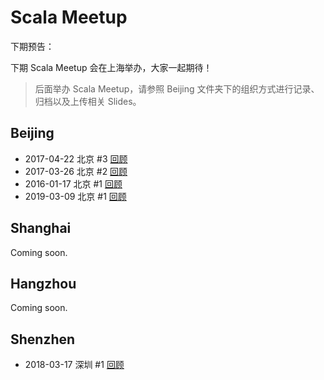 # Scala Meetup

下期预告：

下期 Scala Meetup 会在上海举办，大家一起期待！

> 后面举办 Scala Meetup，请参照 Beijing 文件夹下的组织方式进行记录、归档以及上传相关 Slides。



## Beijing

- 2017-04-22 北京 #3 [回顾](https://github.com/scalacn/scala-meetup/blob/master/Beijing/2017-04-22/README.md)
- 2017-03-26 北京 #2 [回顾](https://github.com/scalacn/scala-meetup/blob/master/Beijing/2017-03-26/README.md)
- 2016-01-17 北京 #1 [回顾](https://github.com/scalacn/scala-meetup/blob/master/Beijing/2016-01-17/README.md)
- 2019-03-09 北京 #1 [回顾](https://github.com/scalacn/scala-meetup/blob/master/Beijing/2019-03-09/README.md)

## Shanghai

Coming soon.

## Hangzhou

Coming soon.

## Shenzhen

- 2018-03-17 深圳 #1 [回顾](https://github.com/scalacn/scala-meetup/blob/master/Shenzhen/2018-03-17/README.md)

